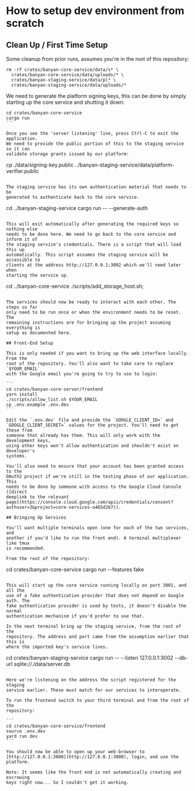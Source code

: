 # How to setup dev environment from scratch

## Clean Up / First Time Setup

Some cleanup from prior runs, assumes you're in the root of this repository:

```
rm -rf crates/banyan-core-service/data/s* \
  crates/banyan-core-service/data/uploads/* \
  crates/banyan-staging-service/data/pl* \
  crates/banyan-staging-service/data/uploads/*
```

We need to generate the platform signing keys, this can be done by simply
starting up the core service and shutting it down:

````
cd crates/banyan-core-service
cargo run
```

Once you see the 'server listening' line, press Ctrl-C to exit the application.
We need to provide the public portion of this to the staging service so it can
validate storage grants issued by our platform:

````
cp ./data/signing-key.public ../banyan-staging-service/data/platform-verifier.public
````

The staging service has its own authentication material that needs to be
generated to authenticate back to the core service.

````
cd ../banyan-staging-service
cargo run -- --generate-auth
````

This will exit automatically after generating the required keys so nothing else
needs to be done here. We need to go back to the core service and inform it of
the staging service's credentials. There is a script that will load this up
automatically. This script assumes the staging service will be accessible to
clients at the address http://127.0.0.1:3002 which we'll need later when
starting the service up.

````
cd ../banyan-core-service
./scripts/add_storage_host.sh;
````

The services should now be ready to interact with each other. The steps so far
only need to be run once or when the environment needs to be reset. The
remaining instructions are for bringing up the project assuming everything is
setup as documented here.

## Front-End Setup

This is only needed if you want to bring up the web interface locally. From the
root of the repository. You'll also want to take care to replace `$YOUR_EMAIL`
with the Google email you're going to try to use to login:

```
cd crates/banyan-core-server/frontend
yarn install
./scripts/allow_list.sh $YOUR_EMAIL
cp .env.example .env.dev
```

Edit the `.env.dev` file and provide the `GOOGLE_CLIENT_ID=` and
`GOOGLE_CLIENT_SECRET=` values for the project. You'll need to get these from
someone that already has them. This will only work with the development keys,
using other keys won't allow authentication and shouldn't exist on developer's
systems.

You'll also need to ensure that your account has been granted access to the
OAuth2 project if we're still in the testing phase of our application. This
needs to be done by someone with access to the Google Cloud Console ([direct
deeplink to the relevant
page](https://console.cloud.google.com/apis/credentials/consent?authuser=3&project=core-services-a465d267)).

## Bringing Up Services

You'll want multiple terminals open (one for each of the two services, and
another if you'd like to run the front end). A terminal multiplexer like tmux
is recommended.

From the root of the repository:

````
cd crates/banyan-core-service
cargo run --features fake
````

This will start up the core service running locally on port 3001, and all the
use of a fake authentication provider that does not depend on Google auth. The
fake authentication provider is used by tests, it doesn't disable the normal
authentication mechanism if you'd prefer to use that.

In the next terminal bring up the staging service, from the root of the
repository. The address and port came from the assumption earlier that this is
where the imported key's service lives.

````
cd crates/banyan-staging-service
cargo run -- --listen 127.0.0.1:3002 --db-url sqlite://./data/server.db
````

Here we're listening on the address the script registered for the staging
service earlier. These must match for our services to interoperate.

To run the frontend switch to your third terminal and from the root of the
repository:

```
cd crates/banyan-core-service/frontend
source .env.dev
yard run dev
```

You should now be able to open up your web-browser to
[http://127.0.0.1:3000](http://127.0.0.1:3000), login, and use the platform.

Note: It seems like the front end is not automatically creating and escrowing
keys right now... So I couldn't get it working.
